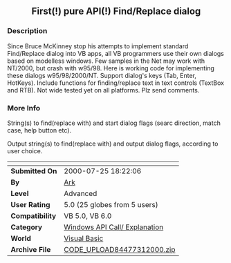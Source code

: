 ﻿<div align="center">

## First\(\!\) pure API\(\!\) Find/Replace dialog


</div>

### Description

Since Bruce McKinney stop his attempts to implement standard Find/Replace dialog into VB apps, all VB programmers use their own dialogs based on modelless windows. Few samples in the Net may work with NT/2000, but crash with w95/98. Here is working code for implementing these dialogs w95/98/2000/NT. Support dialog's keys (Tab, Enter, HotKeys). Include functions for finding/replace text in text controls (TextBox and RTB). Not wide tested yet on all platforms. Plz send comments.
 
### More Info
 
String(s) to find(replace with) and start dialog flags (searc direction, match case, help button etc).

Output string(s) to find(replace with) and output dialog flags, according to user choice.


<span>             |<span>
---                |---
**Submitted On**   |2000-07-25 18:22:06
**By**             |[Ark](https://github.com/Planet-Source-Code/PSCIndex/blob/master/ByAuthor/ark.md)
**Level**          |Advanced
**User Rating**    |5.0 (25 globes from 5 users)
**Compatibility**  |VB 5\.0, VB 6\.0
**Category**       |[Windows API Call/ Explanation](https://github.com/Planet-Source-Code/PSCIndex/blob/master/ByCategory/windows-api-call-explanation__1-39.md)
**World**          |[Visual Basic](https://github.com/Planet-Source-Code/PSCIndex/blob/master/ByWorld/visual-basic.md)
**Archive File**   |[CODE\_UPLOAD84477312000\.zip](https://github.com/Planet-Source-Code/ark-first-pure-api-find-replace-dialog__1-10260/archive/master.zip)








